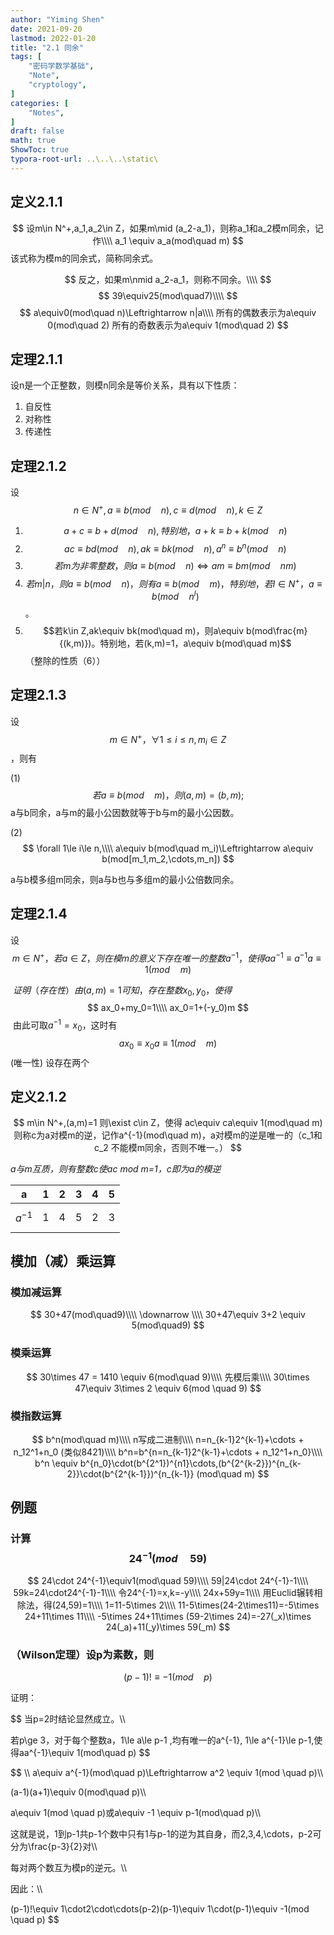 ```yaml
---
author: "Yiming Shen"
date: 2021-09-20
lastmod: 2022-01-20
title: "2.1 同余"
tags: [
    "密码学数学基础",
    "Note",
    "cryptology",
]
categories: [
    "Notes",
]
draft: false
math: true
ShowToc: true
typora-root-url: ..\..\..\static\
---
```

## 定义2.1.1
$$
设m\in N^+,a_1,a_2\in Z，如果m\mid (a_2-a_1)，则称a_1和a_2模m同余，记作\\\\
a_1 \equiv a_a(mod\quad m)
$$
该式称为模m的同余式，简称同余式。

$$
反之，如果m\nmid a_2-a_1，则称不同余。\\\\
$$
$$
39\equiv25(mod\quad7)\\\\
$$
$$
a\equiv0(mod\quad n)\Leftrightarrow n|a\\\\
所有的偶数表示为a\equiv 0(mod\quad 2)
所有的奇数表示为a\equiv 1(mod\quad 2)
$$


## 定理2.1.1

设n是一个正整数，则模n同余是等价关系，具有以下性质：

1. 自反性
2. 对称性
3. 传递性

## 定理2.1.2

设$$n\in N^+,a\equiv b(mod\quad n),c\equiv d(mod\quad n),k\in Z$$

1. $$a+c\equiv b+d(mod\quad n),特别地，a+k\equiv b+k(mod\quad n)$$
2. $$ac\equiv bd(mod\quad n),ak\equiv bk(mod\quad n),a^n\equiv b^n(mod\quad n)$$
3. $$若m为非零整数，则a\equiv b(mod \quad n)\Leftrightarrow am\equiv bm(mod\quad nm)$$
4. $$若m|n，则a\equiv b(mod\quad n)，则有a\equiv b(mod\quad m)，特别地，若l\in N^+，a\equiv b(mod\quad n^l)$$。
5. $$若k\in Z,ak\equiv bk(mod\quad m)，则a\equiv b(mod\frac{m}{(k,m)})。特别地，若(k,m)=1，a\equiv b(mod\quad m)$$（整除的性质（6））

## 定理2.1.3

设$$m\in N^+，\forall 1\le i\le n,m_i\in Z$$，则有

(1)  
$$
若a\equiv b(mod\quad m)，则(a,m)=(b,m);
$$
a与b同余，a与m的最小公因数就等于b与m的最小公因数。

(2)
$$
\forall 1\le i\le n,\\\\
a\equiv b(mod\quad m_i)\Leftrightarrow a\equiv b(mod[m_1,m_2,\cdots,m_n])
$$

a与b模多组m同余，则a与b也与多组m的最小公倍数同余。

## 定理2.1.4

设$$m\in N^+，若a\in Z，则在模m的意义下存在唯一的整数a^{-1}，使得aa^{-1}\equiv a^{-1}a \equiv 1(mod\quad m)$$

​	$证明（存在性）由(a,m)=1可知，存在整数x_0,y_0，使得$
$$
ax_0+my_0=1\\\\
ax_0=1+(-y_0)m
$$
​		由此可取$a^{-1}=x_0$，这时有
$$
ax_0\equiv x_0a\equiv1(mod\quad m)
$$
​	(唯一性) 设存在两个

## 定义2.1.2
$$
m\in N^+,(a,m)=1 则\exist c\in Z，使得
ac\equiv ca\equiv 1(mod\quad m)
则称c为a对模m的逆，记作a^{-1}(mod\quad m)，a对模m的逆是唯一的（c_1和c_2 不能模m同余，否则不唯一。）
$$

*a与m互质，则有整数c使ac mod m=1，c即为a的模逆*

| a        | 1    | 2    | 3    | 4    | 5    |
| -------- | ---- | ---- | ---- | ---- | ---- |
| $$a^{-1}$$ | 1    | 4    | 5    | 2    | 3    |

## 模加（减）乘运算

### 模加减运算

$$
30+47(mod\quad9)\\\\
\downarrow \\\\
30+47\equiv 3+2 \equiv 5(mod\quad9)
$$

### 模乘运算

$$
30\times 47 = 1410 \equiv 6(mod\quad 9)\\\\
先模后乘\\\\
30\times 47\equiv 3\times 2 \equiv 6(mod \quad 9)
$$

### 模指数运算

$$
b^n(mod\quad m)\\\\
n写成二进制\\\\
n=n_{k-1}2^{k-1}+\cdots + n_12^1+n_0 (类似8421)\\\\
b^n=b^{n=n_{k-1}2^{k-1}+\cdots + n_12^1+n_0}\\\\
b^n \equiv b^{n_0}\cdot(b^{2^1})^{n1}\cdots,(b^{2^{k-2}})^{n_{k-2}}\cdot(b^{2^{k-1}})^{n_{k-1}} (mod\quad m)
$$

## 例题

### 计算 $$24^{-1}(mod\quad 59)$$

$$
24\cdot 24^{-1}\equiv1(mod\quad 59)\\\\
59|24\cdot 24^{-1}-1\\\\
59k=24\cdot24^{-1}-1\\\\
令24^{-1}=x,k=-y\\\\
24x+59y=1\\\\
用Euclid辗转相除法，得(24,59)=1\\\\
1=11-5\times 2\\\\
11-5\times(24-2\times11)=-5\times 24+11\times 11\\\\
-5\times 24+11\times (59-2\times 24)=-27(_x)\times 24(_a)+11(_y)\times 59(_m)
$$

### （Wilson定理）设p为素数，则

$$(p-1)!\equiv -1(mod\quad p)$$

证明：

$$
当p=2时结论显然成立。\\\\

若p\ge 3，对于每个整数a，1\le a\le p-1 ,均有唯一的a^{-1}, 1\le a^{-1}\le p-1,使得aa^{-1}\equiv 1(mod\quad p)
$$

$$
\\\\
a\equiv a^{-1}(mod\quad p)\Leftrightarrow a^2 \equiv 1(mod \quad p)\\\\

(a-1)(a+1)\equiv 0(mod\quad p)\\\\

a\equiv 1(mod \quad p)或a\equiv -1 \equiv p-1(mod\quad p)\\\\

这就是说，1到p-1共p-1个数中只有1与p-1的逆为其自身，而2,3,4,\cdots，p-2可分为\frac{p-3}{2}对\\\\

每对两个数互为模p的逆元。\\\\

因此：\\\\

(p-1)!\equiv 1\cdot2\cdot\cdots(p-2)(p-1)\equiv 1\cdot(p-1)\equiv -1(mod \quad p)
$$
